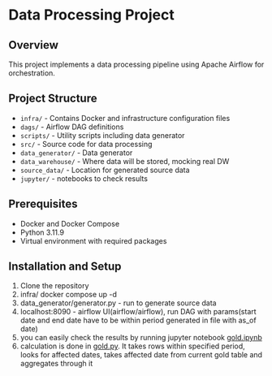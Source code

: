 # Data Processing Project

## Overview

This project implements a data processing pipeline using Apache Airflow for orchestration.

## Project Structure

- `infra/` - Contains Docker and infrastructure configuration files
- `dags/` - Airflow DAG definitions
- `scripts/` - Utility scripts including data generator
- `src/` - Source code for data processing
- `data_generator/` - Data generator
- `data_warehouse/` - Where data will be stored, mocking real DW
- `source_data/` - Location for generated source data
- `jupyter/` - notebooks to check results

## Prerequisites

- Docker and Docker Compose
- Python 3.11.9
- Virtual environment with required packages

## Installation and Setup

1. Clone the repository
2. infra/ docker compose up -d
3. data_generator/generator.py - run to generate source data
4. localhost:8090 - airflow UI(airflow/airflow), run DAG with params(start date and end date have to be within period generated in file with as_of date)
5. you can easily check the results by running jupyter notebook [gold.ipynb](jupyter/gold.ipynb)
6. calculation is done in [gold.py](spark_app/events_table/gold.py). It takes rows within specified period, looks for affected dates, takes affected date from current gold table and aggregates through it
